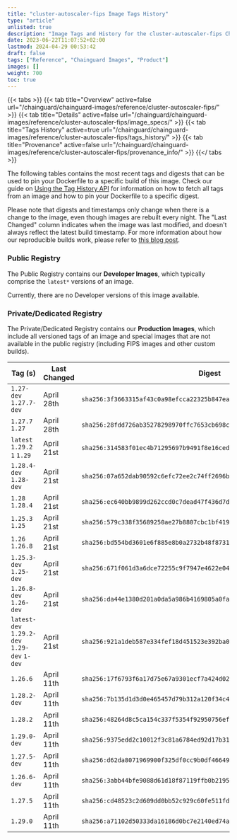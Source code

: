 ```yaml
---
title: "cluster-autoscaler-fips Image Tags History"
type: "article"
unlisted: true
description: "Image Tags and History for the cluster-autoscaler-fips Chainguard Image"
date: 2023-06-22T11:07:52+02:00
lastmod: 2024-04-29 00:53:42
draft: false
tags: ["Reference", "Chainguard Images", "Product"]
images: []
weight: 700
toc: true
---
```


{{< tabs >}}
{{< tab title="Overview" active=false url="/chainguard/chainguard-images/reference/cluster-autoscaler-fips/" >}}
{{< tab title="Details" active=false url="/chainguard/chainguard-images/reference/cluster-autoscaler-fips/image_specs/" >}}
{{< tab title="Tags History" active=true url="/chainguard/chainguard-images/reference/cluster-autoscaler-fips/tags_history/" >}}
{{< tab title="Provenance" active=false url="/chainguard/chainguard-images/reference/cluster-autoscaler-fips/provenance_info/" >}}
{{</ tabs >}}

The following tables contains the most recent tags and digests that can be used to pin your Dockerfile to a specific build of this image. Check our guide on [Using the Tag History API](/chainguard/chainguard-images/using-the-tag-history-api/) for information on how to fetch all tags from an image and how to pin your Dockerfile to a specific digest.

Please note that digests and timestamps only change when there is a change to the image, even though images are rebuilt every night. The "Last Changed" column indicates when the image was last modified, and doesn't always reflect the latest build timestamp. For more information about how our reproducible builds work, please refer to [this blog post](https://www.chainguard.dev/unchained/reproducing-chainguards-reproducible-image-builds).

### Public Registry
The Public Registry contains our **Developer Images**, which typically comprise the `latest*` versions of an image.

Currently, there are no Developer versions of this image available.

### Private/Dedicated Registry
The Private/Dedicated Registry contains our **Production Images**, which include all versioned tags of an image and special images that are not available in the public registry (including FIPS images and other custom builds).

| Tag (s)                                       | Last Changed | Digest                                                                    |
|-----------------------------------------------|--------------|---------------------------------------------------------------------------|
|  `1.27-dev` `1.27.7-dev`                      | April 28th   | `sha256:3f3663315af43c0a98efcca22325b847ea16bf52b473130a34842393aa0f25b2` |
|  `1.27.7` `1.27`                              | April 28th   | `sha256:28fdd726ab35278298970ffc7653cb698c198ada1650d80da58d816d71a04355` |
|  `latest` `1.29.2` `1` `1.29`                 | April 21st   | `sha256:314583f01ec4b71295697b9491f8e16ceda2cf3e9e5c4c6d864901164a71e155` |
|  `1.28.4-dev` `1.28-dev`                      | April 21st   | `sha256:07a652dab90592c6efc72ee2c74ff2696b3e767c2b0dfc31035b5e4ca4773f05` |
|  `1.28` `1.28.4`                              | April 21st   | `sha256:ec640bb9899d262ccd0c7dead47f436d7dd5108f64b0431292a31929e9644365` |
|  `1.25.3` `1.25`                              | April 21st   | `sha256:579c338f35689250ae27b8807cbc1bf41975cba3ccd0852c12a1c9b202be84f6` |
|  `1.26` `1.26.8`                              | April 21st   | `sha256:bd554bd3601e6f885e8b0a2732b48f87316e4038d24532a29c8f54051453b6f7` |
|  `1.25.3-dev` `1.25-dev`                      | April 21st   | `sha256:671f061d3a6dce72255c9f7947e4622e04c719b0f9da19860e4b36dc050584b0` |
|  `1.26.8-dev` `1.26-dev`                      | April 21st   | `sha256:da44e1380d201a0da5a986b4169805a0fa3272f26797d58d206b90a50d38c0a6` |
|  `latest-dev` `1.29.2-dev` `1.29-dev` `1-dev` | April 21st   | `sha256:921a1deb587e334fef18d451523e392ba0256584521676bf7a4745dfb7a196f6` |
|  `1.26.6`                                     | April 11th   | `sha256:17f6793f6a17d75e67a9301ecf7a424d02d54ae6eda0bcbf49c1f41c8792d0e0` |
|  `1.28.2-dev`                                 | April 11th   | `sha256:7b135d1d3d0e465457d79b312a120f34c4ff13429cce20bab8961e3b97228aea` |
|  `1.28.2`                                     | April 11th   | `sha256:48264d8c5ca154c337f5354f92950756ef7e1125c1d9e7f0afdd703c38e11e2d` |
|  `1.29.0-dev`                                 | April 11th   | `sha256:9375edd2c10012f3c81a6784ed92d17b312e530442165330c78c4f08956ff81b` |
|  `1.27.5-dev`                                 | April 11th   | `sha256:d62da8071969900f325df0cc9b0df46649e2c94e05671f9d478f789ceb4c79ab` |
|  `1.26.6-dev`                                 | April 11th   | `sha256:3abb44bfe9088d61d18f87119ffb0b2195dbac1e7820a88018333afac715245e` |
|  `1.27.5`                                     | April 11th   | `sha256:cd48523c2d609dd0bb52c929c60fe511fd1bf150a5cf218885ecde419d7058bf` |
|  `1.29.0`                                     | April 11th   | `sha256:a71102d50333da16186d0bc7e2140ed74a98a84090c4aa762ac96afc52b2b5f4` |

